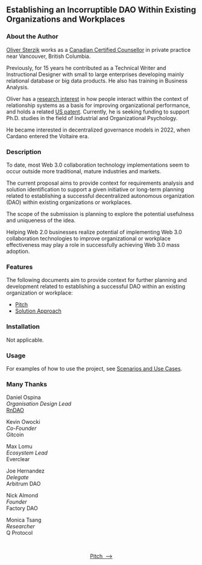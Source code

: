 ## Establishing an Incorruptible DAO Within Existing Organizations and Workplaces<a name="introduction"></a>

### About the Author

[Oliver Sterzik](https://www.linkedin.com/in/oliversterzik/) works as a [Canadian Certified Counsellor](https://www.ccpa-accp.ca/) in private practice near Vancouver, British Columbia.

Previously, for 15 years he contributed as a Technical Writer and Instructional Designer with small to large enterprises developing mainly relational database or big data products. He also has training in Business Analysis.

Oliver has a [research interest](https://repository.nusystem.org/items/ddd6749f-da1c-47bc-9e34-10c276a8e611) in how people interact within the context of relationship systems as a basis for improving organizational performance, and holds a related [US patent](https://patents.google.com/patent/US11423362B2). Currently, he is seeking funding to support Ph.D. studies in the field of Industrial and Organizational Psychology.

He became interested in decentralized governance models in 2022, when Cardano entered the Voltaire era.

### Description

To date, most Web 3.0 collaboration technology implementations seem to occur outside more traditional, mature industries and markets.

The current proposal aims to provide context for requirements analysis and solution identification to support a given initiative or long-term planning related to establishing a successful decentralized autonomous organization (DAO) within existing organizations or workplaces.

The scope of the submission is planning to explore the potential usefulness and uniqueness of the idea.

Helping Web 2.0 businesses realize potential of implementing Web 3.0 collaboration technologies to improve organizational or workplace effectiveness may play a role in successfully achieving Web 3.0 mass adoption.

<!-- ANOTHER IDEA: Collaboration technology for children or education would seem to be another good idea in general. -->

<!-- ANOTHER IDEA: In the current idea, I am extending research in family systems to organizations snd workplaces. How about investigating how establishing a DAO as a decision-making method in functional or dysfunctional families may be therapeutic and help to improve conflict in family relations? For example, how may a DAO help manage or bridge splits in my own family? -->

### Features

The following documents aim to provide context for further planning and development related to establishing a successful DAO within an existing organization or workplace:

- [Pitch](./docs/Pitch.md)
- [Solution Approach](./docs/SolutionApproach.md)

### Installation

Not applicable.

### Usage

For examples of how to use the project, see [Scenarios and Use Cases](./docs/UseCases.md).

### Many Thanks<a name="thanks"></a>

Daniel Ospina  
*Organisation Design Lead*  
[RnDAO](https://www.rndao.io/)

Kevin Owocki  
*Co-Founder*  
Gitcoin

Max Lomu  
*Ecosystem Lead*  
Everclear

Joe Hernandez  
*Delegate*  
Arbitrum DAO

Nick Almond  
*Founder*  
Factory DAO
<!-- Nick invited me to chat further about the idea via direct messages. His Telegram contact is @DrNickA https://t.me/factdao He said, "Be persistent. My Telegram is a nightmare." -->

Monica Tsang  
*Researcher*  
Q Protocol
<!-- Monica invited sending her the proposal to connect further with experts in the field. Her contact e-mail is monica.tsang@uwaterloo.ca -->

<!-- **Kevin Owocki, Founder, Gitcoin | 1-on-1 session -->
<!-- **Nick Almond, Founder, Factory DAO | implementation -->
<!-- **Andrea Gallagher, Research Lead, RnDAO | methodologies -->
<!-- **Jordan Imran, Senior Smart Contract Engineer, Aragon | technology stack -->
<!-- **Joe Hernandez, Head of Decentralization, Thrive Protocol | product placement, marketing -->
<!-- **Gema Diaz, Human Resources Consultant | DAO scope -->
<!-- Dennison Bertram, Founder, Tally | implementation -->
<!-- Golden Lady, Lawyer | Hackathon participant -->
<!-- Earth2Travis, Founder, Yeeter | funding -->
<!-- Ana Maria Y. | funding -->

<br />
<p align="center"><a href="./docs/Pitch.md">Pitch&nbsp;&nbsp;—></a></p>
